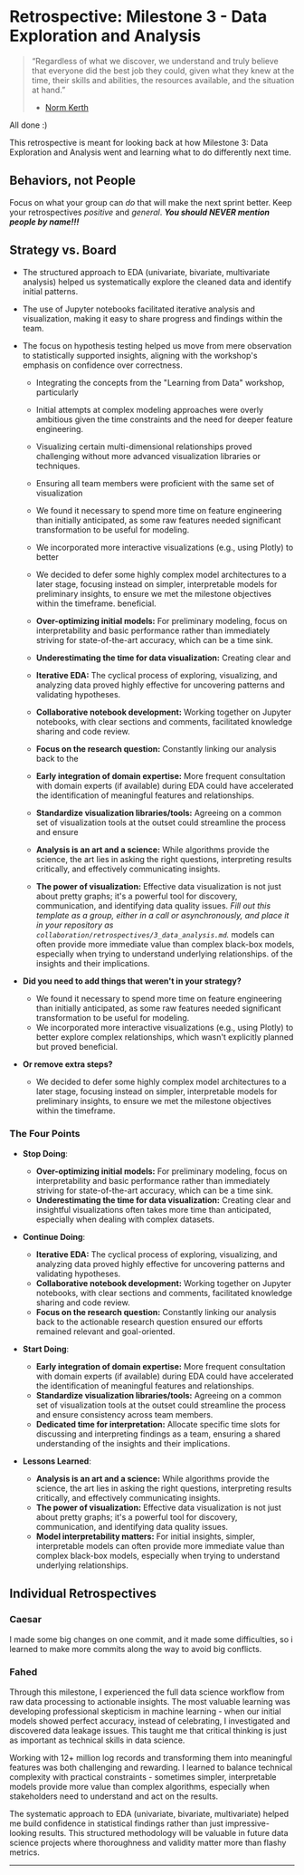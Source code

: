 # Retrospective: Milestone 3 - Data Exploration and Analysis

> “Regardless of what we discover, we understand and truly believe that everyone
> did the best job they could, given what they knew at the time, their skills
> and abilities, the resources available, and the situation at hand.”
>
> - [Norm Kerth](http://www.amazon.com/Project-Retrospectives-Handbook-Reviews-Dorset-ebook/dp/B00DY3KQJU/ref=tmm_kin_swatch_0?_encoding=UTF8&sr=&qid=)

All done :)

This retrospective is meant for looking back at how Milestone 3: Data Exploration
and Analysis went and learning what to do differently next time.

## Behaviors, not People

Focus on what your group can _do_ that will make the next sprint better. Keep your
retrospectives _positive_ and _general_. **_You should NEVER mention people by name!!!_**

## Strategy vs. Board

- The structured approach to EDA (univariate, bivariate, multivariate analysis)
  helped us systematically explore the cleaned data and identify initial patterns.
- The use of Jupyter notebooks facilitated iterative analysis and visualization,
  making it easy to share progress and findings within the team.
- The focus on hypothesis testing helped us move from mere observation to
  statistically supported insights, aligning with the workshop's emphasis on
  confidence over correctness.
  - Integrating the concepts from the "Learning from Data" workshop, particularly
  - Initial attempts at complex modeling approaches were overly ambitious given the
    time constraints and the need for deeper feature engineering.
  - Visualizing certain multi-dimensional relationships proved challenging without
    more advanced visualization libraries or techniques.
  - Ensuring all team members were proficient with the same set of visualization
  - We found it necessary to spend more time on feature engineering than initially
    anticipated, as some raw features needed significant transformation to be useful
    for modeling.
  - We incorporated more interactive visualizations (e.g., using Plotly) to better
  - We decided to defer some highly complex model architectures to a later stage,
    focusing instead on simpler, interpretable models for preliminary insights, to
    ensure we met the milestone objectives within the timeframe.
    beneficial.

  - **Over-optimizing initial models:** For preliminary modeling, focus on
    interpretability and basic performance rather than immediately striving for
    state-of-the-art accuracy, which can be a time sink.
  - **Underestimating the time for data visualization:** Creating clear and
  - **Iterative EDA:** The cyclical process of exploring, visualizing, and analyzing
    data proved highly effective for uncovering patterns and validating hypotheses.
  - **Collaborative notebook development:** Working together on Jupyter notebooks,
    with clear sections and comments, facilitated knowledge sharing and code review.
  - **Focus on the research question:** Constantly linking our analysis back to the
  - **Early integration of domain expertise:** More frequent consultation with domain
    experts (if available) during EDA could have accelerated the identification of
    meaningful features and relationships.
  - **Standardize visualization libraries/tools:** Agreeing on a common set of
    visualization tools at the outset could streamline the process and ensure
  - **Analysis is an art and a science:** While algorithms provide the science, the
    art lies in asking the right questions, interpreting results critically, and
    effectively communicating insights.
  - **The power of visualization:** Effective data visualization is not just about
    pretty graphs; it's a powerful tool for discovery, communication, and
    identifying data quality issues.
_Fill out this template as a group, either in a call or asynchronously,
and place it in your repository as `collaboration/retrospectives/3_data_analysis.md`._
    models can often provide more immediate value than complex black-box models,
    especially when trying to understand underlying relationships.
    of the insights and their implications.

- **Did you need to add things that weren't in your strategy?**
  - We found it necessary to spend more time on feature engineering than initially
  anticipated, as some raw features needed significant transformation to be
  useful for modeling.
  - We incorporated more interactive visualizations (e.g., using Plotly)
  to better explore complex relationships,
  which wasn't explicitly planned but proved beneficial.

- **Or remove extra steps?**
  - We decided to defer some highly complex model architectures to a later stage,
  focusing instead on simpler, interpretable models for preliminary insights,
  to ensure we met the milestone objectives within the timeframe.

### The Four Points

- **Stop Doing**:
  - **Over-optimizing initial models:** For preliminary modeling, focus on
  interpretability and basic performance rather than immediately striving for
  state-of-the-art accuracy, which can be a time sink.
  - **Underestimating the time for data visualization:** Creating clear and
  insightful visualizations often takes more time than anticipated,
  especially when dealing with complex datasets.

- **Continue Doing**:
  - **Iterative EDA:** The cyclical process of exploring, visualizing,
  and analyzing data proved highly effective for uncovering patterns
  and validating hypotheses.
  - **Collaborative notebook development:** Working together on Jupyter notebooks,
  with clear sections and comments, facilitated knowledge sharing and code review.
  - **Focus on the research question:** Constantly linking our analysis back to
  the actionable research question ensured our efforts remained relevant and goal-oriented.

- **Start Doing**:
  - **Early integration of domain expertise:** More frequent consultation with
  domain experts (if available) during EDA could have accelerated the
  identification of meaningful features and relationships.
  - **Standardize visualization libraries/tools:** Agreeing on a common set of
  visualization tools at the outset could streamline the process and ensure
  consistency across team members.
  - **Dedicated time for interpretation:** Allocate specific time slots for
  discussing and interpreting findings as a team, ensuring a shared understanding
  of the insights and their implications.

- **Lessons Learned**:
  - **Analysis is an art and a science:** While algorithms provide the science,
  the art lies in asking the right questions, interpreting results critically,
  and effectively communicating insights.
  - **The power of visualization:** Effective data visualization
  is not just about pretty graphs; it's a powerful tool for discovery,
  communication, and identifying data quality issues.
  - **Model interpretability matters:** For initial insights, simpler,
  interpretable models can often provide more immediate value than complex
  black-box models, especially when trying to understand underlying relationships.

## Individual Retrospectives

### Caesar

I made some big changes on one commit, and it made some difficulties,
so i learned to make more commits along the way to avoid big conflicts.

### Fahed

Through this milestone, I experienced the full data science workflow from raw data
processing to actionable insights. The most valuable learning was developing
professional skepticism in machine learning - when our initial models showed
perfect accuracy, instead of celebrating, I investigated and discovered data
leakage issues. This taught me that critical thinking is just as important as
technical skills in data science.

Working with 12+ million log records and transforming them into meaningful features
was both challenging and rewarding. I learned to balance technical complexity with
practical constraints - sometimes simpler, interpretable models provide more value
than complex algorithms, especially when stakeholders need to
understand and act on the results.

The systematic approach to EDA (univariate, bivariate, multivariate) helped me
build confidence in statistical findings rather than just impressive-looking
results. This structured methodology will be valuable in future data science
projects where thoroughness and validity matter more than flashy metrics.

---
